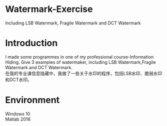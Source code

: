 # Watermark-Exercise  
Including LSB Watermark, Fragile Watermark and DCT Watermark  
# Introduction  
I made some programmes in one of my professional course-Information Hiding. Give 3 examples of watermaker, including LSB Watermark,Fragile Watermark and DCT Watermark.  
在我的专业课信息隐藏中，我做了一些关于水印的程序，包括LSB水印、脆弱水印和DCT水印。  
# Environment  
Windows 10  
Matlab 2016  
